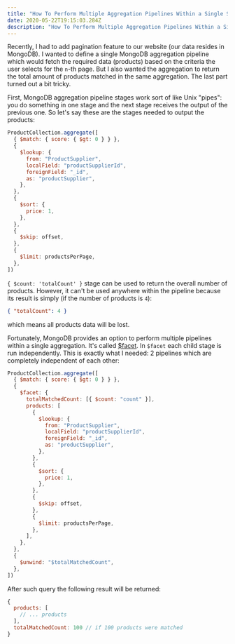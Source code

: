 ```yaml
---
title: "How To Perform Multiple Aggregation Pipelines Within a Single Stage In MongoDB"
date: 2020-05-22T19:15:03.284Z
description: "How To Perform Multiple Aggregation Pipelines Within a Single Stage In MongoDB"
---
```


Recently, I had to add pagination feature to our website (our data resides in MongoDB). I wanted to define a single MongoDB aggregation pipeline which would fetch the required data (products) based on the criteria the user selects for the `n`-th page. But I also wanted the aggregation to return the total amount of products matched in the same aggregation. The last part turned out a bit tricky.

First, MongoDB aggregation pipeline stages work sort of like Unix "pipes": you do something in one stage and the next stage receives the output of the previous one. So let's say these are the stages needed to output the products:

```js
ProductCollection.aggregate([
  { $match: { score: { $gt: 0 } } },
  {
    $lookup: {
      from: "ProductSupplier",
      localField: "productSupplierId",
      foreignField: "_id",
      as: "productSupplier",
    },
  },
  {
    $sort: {
      price: 1,
    },
  },
  {
    $skip: offset,
  },
  {
    $limit: productsPerPage,
  },
])
```

`{ $count: 'totalCount' }` stage can be used to return the overall number of products. However, it can't be used anywhere within the pipeline because its result is simply (if the number of products is `4`):

```json
{ "totalCount": 4 }
```

which means all products data will be lost.

Fortunately, MongoDB provides an option to perform multiple pipelines within a single aggregation. It's called [\$facet](https://docs.mongodb.com/manual/reference/operator/aggregation/facet/). In `$facet` each child stage is run independently. This is exactly what I needed: 2 pipelines which are completely independent of each other:

```js
ProductCollection.aggregate([
  { $match: { score: { $gt: 0 } } },
  {
    $facet: {
      totalMatchedCount: [{ $count: "count" }],
      products: [
        {
          $lookup: {
            from: "ProductSupplier",
            localField: "productSupplierId",
            foreignField: "_id",
            as: "productSupplier",
          },
        },
        {
          $sort: {
            price: 1,
          },
        },
        {
          $skip: offset,
        },
        {
          $limit: productsPerPage,
        },
      ],
    },
  },
  {
    $unwind: "$totalMatchedCount",
  },
])
```

After such query the following result will be returned:

```js
{
  products: [
    // ... products
  ],
  totalMatchedCount: 100 // if 100 products were matched
}
```
